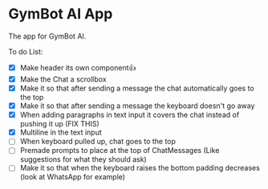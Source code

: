 # GymBot AI App

The app for GymBot AI.

To do List:

- [x] Make header its own component👍
- [x] Make the Chat a scrollbox
- [x] Make it so that after sending a message the chat automatically goes to the top
- [x] Make it so that after sending a message the keyboard doesn't go away
- [x] When adding paragraphs in text input it covers the chat instead of pushing it up (FIX THIS)
- [x] Multiline in the text input
- [ ] When keyboard pulled up, chat goes to the top
- [ ] Premade prompts to place at the top of ChatMessages (Like suggestions for what they should ask)
- [ ] Make it so that when the keyboard raises the bottom padding decreases (look at WhatsApp for example)
